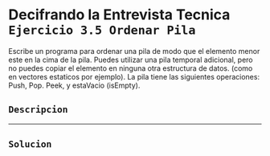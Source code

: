 # Decifrando la Entrevista Tecnica `Ejercicio 3.5 Ordenar Pila`

Escribe un programa para ordenar una pila de modo que el elemento menor este en la cima de la pila. Puedes utilizar una pila temporal adicional, pero no puedes copiar el elemento en ninguna otra estructura de datos. (como en vectores estaticos por ejemplo). La pila tiene las siguientes operaciones: Push, Pop. Peek, y estaVacio (isEmpty).

## `Descripcion`

---

## `Solucion`
